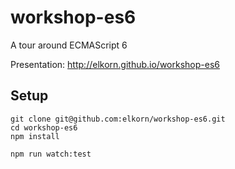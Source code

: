# workshop-es6
A tour around ECMAScript 6

Presentation: http://elkorn.github.io/workshop-es6

## Setup

```
git clone git@github.com:elkorn/workshop-es6.git
cd workshop-es6
npm install

npm run watch:test
```

